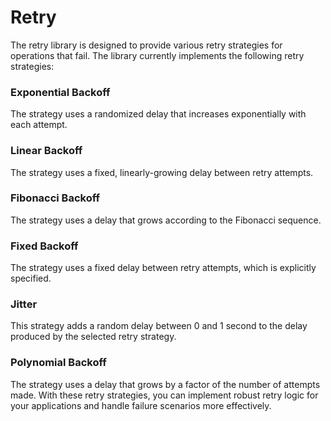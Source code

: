 # Retry

The retry library is designed to provide various retry strategies for operations that fail. The library currently implements the following retry strategies:

### Exponential Backoff
The strategy uses a randomized delay that increases exponentially with each attempt.
### Linear Backoff
The strategy uses a fixed, linearly-growing delay between retry attempts.
### Fibonacci Backoff
The strategy uses a delay that grows according to the Fibonacci sequence.
### Fixed Backoff
The strategy uses a fixed delay between retry attempts, which is explicitly specified.
### Jitter
This strategy adds a random delay between 0 and 1 second to the delay produced by the selected retry strategy.
### Polynomial Backoff
The strategy uses a delay that grows by a factor of the number of attempts made.
With these retry strategies, you can implement robust retry logic for your applications and handle failure scenarios more effectively.
